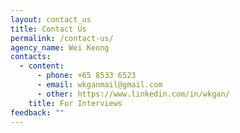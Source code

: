 ```yaml
---
layout: contact_us
title: Contact Us
permalink: /contact-us/
agency_name: Wei Keong
contacts:
  - content:
      - phone: +65 8533 6523
      - email: wkganmail@gmail.com
      - other: https://www.linkedin.com/in/wkgan/
    title: For Interviews
feedback: ""
---
```

